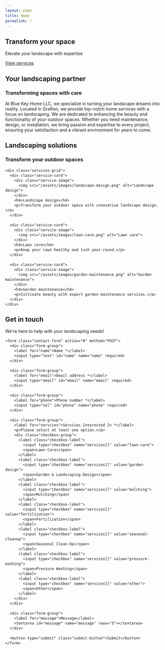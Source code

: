 ```yaml
---
layout: page
title: Home
permalink: /
---
```


<!-- Hero Section -->
<section class="hero">
  <div class="hero-content">
    <h1>Transform your space</h1>
    <p>Elevate your landscape with expertise</p>
    <a href="#services" class="cta-button">View services</a>
  </div>
</section>

<!-- About Section -->
<section class="about">
  <div class="container">
    <h2>Your landscaping partner</h2>
    <h3>Transforming spaces with care</h3>
    <p>At Blue Key Home LLC, we specialize in turning your landscape dreams into reality. Located in Grafton, we provide top-notch home services with a focus on landscaping. We are dedicated to enhancing the beauty and functionality of your outdoor spaces. Whether you need maintenance, design, or installation, we bring passion and expertise to every project, ensuring your satisfaction and a vibrant environment for years to come.</p>
  </div>
</section>

<!-- Services Section -->
<section id="services" class="services">
  <div class="container">
    <h2>Landscaping solutions</h2>
    <h3>Transform your outdoor spaces</h3>
    
    <div class="services-grid">
      <div class="service-card">
        <div class="service-image">
          <img src="/assets/images/landscape-design.png" alt="Landscape design">
        </div>
        <h4>Landscape design</h4>
        <p>Transform your outdoor space with innovative landscape design.</p>
      </div>
      
      <div class="service-card">
        <div class="service-image">
          <img src="/assets/images/lawn-care.png" alt="Lawn care">
        </div>
        <h4>Lawn care</h4>
        <p>Keep your lawn healthy and lush year-round.</p>
      </div>
      
      <div class="service-card">
        <div class="service-image">
          <img src="/assets/images/garden-maintenance.png" alt="Garden maintenance">
        </div>
        <h4>Garden maintenance</h4>
        <p>Cultivate beauty with expert garden maintenance services.</p>
      </div>
    </div>
  </div>
</section>

<!-- Contact Section -->
<section class="contact">
  <div class="container">
    <h2>Get in touch</h2>
    <p>We're here to help with your landscaping needs!</p>
    
    <form class="contact-form" action="#" method="POST">
      <div class="form-group">
        <label for="name">Name *</label>
        <input type="text" id="name" name="name" required>
      </div>
      
      <div class="form-group">
        <label for="email">Email address *</label>
        <input type="email" id="email" name="email" required>
      </div>
      
      <div class="form-group">
        <label for="phone">Phone number *</label>
        <input type="tel" id="phone" name="phone" required>
      </div>
      
      <div class="form-group">
        <label for="services">Services Interested In *</label>
        <p>Please select at least one option.</p>
        <div class="checkbox-group">
          <label class="checkbox-label">
            <input type="checkbox" name="services[]" value="lawn-care">
            <span>Lawn Care</span>
          </label>
          <label class="checkbox-label">
            <input type="checkbox" name="services[]" value="garden-design">
            <span>Garden & Landscaping Design</span>
          </label>
          <label class="checkbox-label">
            <input type="checkbox" name="services[]" value="mulching">
            <span>Mulching</span>
          </label>
          <label class="checkbox-label">
            <input type="checkbox" name="services[]" value="fertilization">
            <span>Fertilization</span>
          </label>
          <label class="checkbox-label">
            <input type="checkbox" name="services[]" value="seasonal-cleanup">
            <span>Seasonal Clean-Up</span>
          </label>
          <label class="checkbox-label">
            <input type="checkbox" name="services[]" value="pressure-washing">
            <span>Pressure Washing</span>
          </label>
          <label class="checkbox-label">
            <input type="checkbox" name="services[]" value="other">
            <span>Other</span>
          </label>
        </div>
      </div>
      
      <div class="form-group">
        <label for="message">Message</label>
        <textarea id="message" name="message" rows="5"></textarea>
      </div>
      
      <button type="submit" class="submit-button">Submit</button>
    </form>
  </div>
</section>
